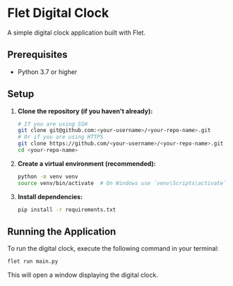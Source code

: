 # Flet Digital Clock

A simple digital clock application built with Flet.

## Prerequisites

- Python 3.7 or higher

## Setup

1.  **Clone the repository (if you haven't already):**
    ```bash
    # If you are using SSH
    git clone git@github.com:<your-username>/<your-repo-name>.git
    # Or if you are using HTTPS
    git clone https://github.com/<your-username>/<your-repo-name>.git
    cd <your-repo-name>
    ```

2.  **Create a virtual environment (recommended):**
    ```bash
    python -m venv venv
    source venv/bin/activate  # On Windows use `venv\Scripts\activate`
    ```

3.  **Install dependencies:**
    ```bash
    pip install -r requirements.txt
    ```

## Running the Application

To run the digital clock, execute the following command in your terminal:

```bash
flet run main.py
```

This will open a window displaying the digital clock.
